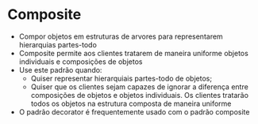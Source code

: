 # Composite

- Compor objetos em estruturas de arvores para representarem hierarquias partes-todo
- Composite permite aos clientes tratarem de maneira uniforme objetos individuais e composições de objetos
- Use este padrão quando:
  - Quiser representar hierarquiais partes-todo de objetos;
  - Quiser que os clientes sejam capazes de ignorar a diferença entre composições de objetos e objetos individuais. Os clientes tratarão todos os objetos na estrutura composta de maneira uniforme
- O padrão decorator é frequentemente usado com o padrão composite
